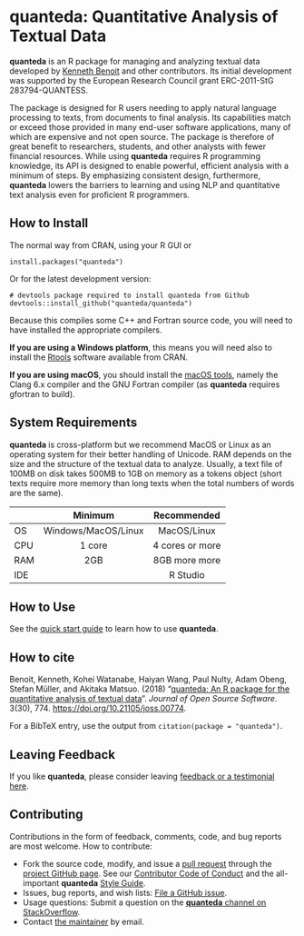 quanteda: Quantitative Analysis of Textual Data
===============================================

**quanteda** is an R package for managing and analyzing textual data
developed by [Kenneth Benoit](http://kenbenoit.net) and other
contributors. Its initial development was supported by the European
Research Council grant ERC-2011-StG 283794-QUANTESS.

The package is designed for R users needing to apply natural language
processing to texts, from documents to final analysis. Its capabilities
match or exceed those provided in many end-user software applications,
many of which are expensive and not open source. The package is
therefore of great benefit to researchers, students, and other analysts
with fewer financial resources. While using **quanteda** requires R
programming knowledge, its API is designed to enable powerful, efficient
analysis with a minimum of steps. By emphasizing consistent design,
furthermore, **quanteda** lowers the barriers to learning and using NLP
and quantitative text analysis even for proficient R programmers.

How to Install
--------------

The normal way from CRAN, using your R GUI or

    install.packages("quanteda") 

Or for the latest development version:

    # devtools package required to install quanteda from Github 
    devtools::install_github("quanteda/quanteda") 

Because this compiles some C++ and Fortran source code, you will need to
have installed the appropriate compilers.

**If you are using a Windows platform**, this means you will need also
to install the [Rtools](https://CRAN.R-project.org/bin/windows/Rtools/)
software available from CRAN.

**If you are using macOS**, you should install the [macOS
tools](https://cran.r-project.org/bin/macosx/tools/), namely the Clang
6.x compiler and the GNU Fortran compiler (as **quanteda** requires
gfortran to build).

System Requirements
-------------------

**quanteda** is cross-platform but we recommend MacOS or Linux as an
operating system for their better handling of Unicode. RAM depends on
the size and the structure of the textual data to analyze. Usually, a
text file of 100MB on disk takes 500MB to 1GB on memory as a tokens
object (short texts require more memory than long texts when the total
numbers of words are the same).

<table>
<thead>
<tr class="header">
<th></th>
<th style="text-align: center;">Minimum</th>
<th style="text-align: center;">Recommended</th>
</tr>
</thead>
<tbody>
<tr class="odd">
<td>OS</td>
<td style="text-align: center;">Windows/MacOS/Linux</td>
<td style="text-align: center;">MacOS/Linux</td>
</tr>
<tr class="even">
<td>CPU</td>
<td style="text-align: center;">1 core</td>
<td style="text-align: center;">4 cores or more</td>
</tr>
<tr class="odd">
<td>RAM</td>
<td style="text-align: center;">2GB</td>
<td style="text-align: center;">8GB more more</td>
</tr>
<tr class="even">
<td>IDE</td>
<td style="text-align: center;"></td>
<td style="text-align: center;">R Studio</td>
</tr>
</tbody>
</table>

How to Use
----------

See the [quick start
guide](https://quanteda.io/articles/quickstart.html) to learn how to use
**quanteda**.

How to cite
-----------

Benoit, Kenneth, Kohei Watanabe, Haiyan Wang, Paul Nulty, Adam Obeng,
Stefan Müller, and Akitaka Matsuo. (2018) “[quanteda: An R package for
the quantitative analysis of textual
data](https://www.theoj.org/joss-papers/joss.00774/10.21105.joss.00774.pdf)”.
*Journal of Open Source Software*. 3(30), 774.
<https://doi.org/10.21105/joss.00774>.

For a BibTeX entry, use the output from
`citation(package = "quanteda")`.

Leaving Feedback
----------------

If you like **quanteda**, please consider leaving [feedback or a
testimonial here](https://github.com/quanteda/quanteda/issues/461).

Contributing
------------

Contributions in the form of feedback, comments, code, and bug reports
are most welcome. How to contribute:

-   Fork the source code, modify, and issue a [pull
    request](https://help.github.com/articles/creating-a-pull-request-from-a-fork/)
    through the [project GitHub
    page](https://github.com/quanteda/quanteda). See our [Contributor
    Code of
    Conduct](https://github.com/quanteda/quanteda/blob/master/CONDUCT.md)
    and the all-important **quanteda** [Style
    Guide](https://github.com/quanteda/quanteda/wiki/Style-guide).
-   Issues, bug reports, and wish lists: [File a GitHub
    issue](https://github.com/quanteda/quanteda/issues).
-   Usage questions: Submit a question on the [**quanteda** channel on
    StackOverflow](https://stackoverflow.com/questions/tagged/quanteda).
-   Contact [the maintainer](mailto:kbenoit@lse.ac.uk) by email.
